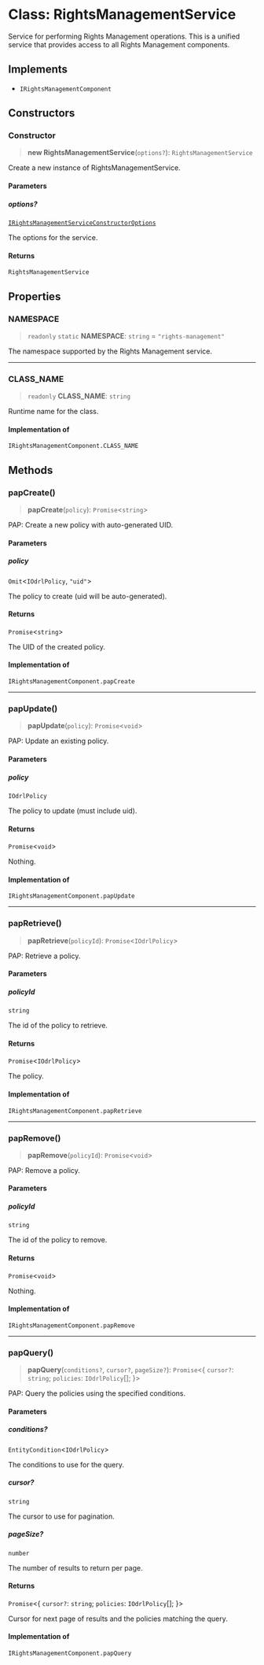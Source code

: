 # Class: RightsManagementService

Service for performing Rights Management operations.
This is a unified service that provides access to all Rights Management components.

## Implements

- `IRightsManagementComponent`

## Constructors

### Constructor

> **new RightsManagementService**(`options?`): `RightsManagementService`

Create a new instance of RightsManagementService.

#### Parameters

##### options?

[`IRightsManagementServiceConstructorOptions`](../interfaces/IRightsManagementServiceConstructorOptions.md)

The options for the service.

#### Returns

`RightsManagementService`

## Properties

### NAMESPACE

> `readonly` `static` **NAMESPACE**: `string` = `"rights-management"`

The namespace supported by the Rights Management service.

***

### CLASS\_NAME

> `readonly` **CLASS\_NAME**: `string`

Runtime name for the class.

#### Implementation of

`IRightsManagementComponent.CLASS_NAME`

## Methods

### papCreate()

> **papCreate**(`policy`): `Promise`\<`string`\>

PAP: Create a new policy with auto-generated UID.

#### Parameters

##### policy

`Omit`\<`IOdrlPolicy`, `"uid"`\>

The policy to create (uid will be auto-generated).

#### Returns

`Promise`\<`string`\>

The UID of the created policy.

#### Implementation of

`IRightsManagementComponent.papCreate`

***

### papUpdate()

> **papUpdate**(`policy`): `Promise`\<`void`\>

PAP: Update an existing policy.

#### Parameters

##### policy

`IOdrlPolicy`

The policy to update (must include uid).

#### Returns

`Promise`\<`void`\>

Nothing.

#### Implementation of

`IRightsManagementComponent.papUpdate`

***

### papRetrieve()

> **papRetrieve**(`policyId`): `Promise`\<`IOdrlPolicy`\>

PAP: Retrieve a policy.

#### Parameters

##### policyId

`string`

The id of the policy to retrieve.

#### Returns

`Promise`\<`IOdrlPolicy`\>

The policy.

#### Implementation of

`IRightsManagementComponent.papRetrieve`

***

### papRemove()

> **papRemove**(`policyId`): `Promise`\<`void`\>

PAP: Remove a policy.

#### Parameters

##### policyId

`string`

The id of the policy to remove.

#### Returns

`Promise`\<`void`\>

Nothing.

#### Implementation of

`IRightsManagementComponent.papRemove`

***

### papQuery()

> **papQuery**(`conditions?`, `cursor?`, `pageSize?`): `Promise`\<\{ `cursor?`: `string`; `policies`: `IOdrlPolicy`[]; \}\>

PAP: Query the policies using the specified conditions.

#### Parameters

##### conditions?

`EntityCondition`\<`IOdrlPolicy`\>

The conditions to use for the query.

##### cursor?

`string`

The cursor to use for pagination.

##### pageSize?

`number`

The number of results to return per page.

#### Returns

`Promise`\<\{ `cursor?`: `string`; `policies`: `IOdrlPolicy`[]; \}\>

Cursor for next page of results and the policies matching the query.

#### Implementation of

`IRightsManagementComponent.papQuery`
